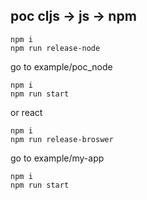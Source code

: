## poc cljs -> js -> npm


```
npm i
npm run release-node
```

go to example/poc_node

```
npm i
npm run start
```

or react
```
npm i
npm run release-broswer
```
go to example/my-app

```
npm i
npm run start
```
